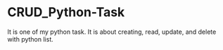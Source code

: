 # CRUD_Python-Task

It is one of my python task. It is about creating, read, update, and delete with python list.
